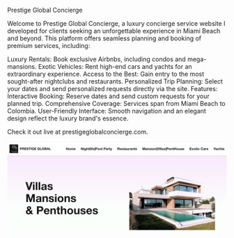 Prestige Global Concierge

Welcome to Prestige Global Concierge, a luxury concierge service website I developed for clients seeking an unforgettable experience in Miami Beach and beyond. This platform offers seamless planning and booking of premium services, including:

Luxury Rentals: Book exclusive Airbnbs, including condos and mega-mansions.
Exotic Vehicles: Rent high-end cars and yachts for an extraordinary experience.
Access to the Best: Gain entry to the most sought-after nightclubs and restaurants.
Personalized Trip Planning: Select your dates and send personalized requests directly via the site.
Features:
Interactive Booking: Reserve dates and send custom requests for your planned trip.
Comprehensive Coverage: Services span from Miami Beach to Colombia.
User-Friendly Interface: Smooth navigation and an elegant design reflect the luxury brand's essence.

Check it out live at prestigeglobalconcierge.com.

![image alt](https://github.com/keneversley/PRESTIGE-GLOBAL/blob/67273d8755424356ab0ff9bd3db54107f89bc206/global1.png)

